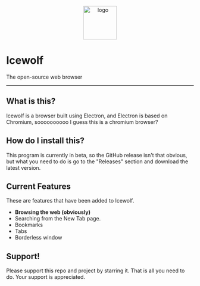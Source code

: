 <p align="center"><img src="https://github.com/TechStudent11/icewolf/blob/master/images/logo-transparent.png" height="90" width="90" alt="logo"></p>

# Icewolf
The open-source web browser

---
## What is this?
Icewolf is a browser built using Electron, and Electron is based on Chromium, soooooooooo I guess this is a chromium browser?

## How do I install this?
This program is currently in beta, so the GitHub release isn't that obvious, but what you need to do is go to the "Releases" section and download the latest version.

## Current Features
These are features that have been added to Icewolf.
- **Browsing the web (obviously)**
- Searching from the New Tab page.
- Bookmarks
- Tabs
- Borderless window

## Support!
Please support this repo and project by starring it. That is all you need to do. Your support is appreciated.
